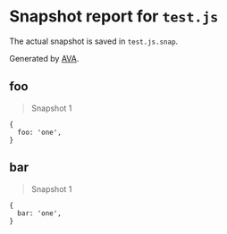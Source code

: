 # Snapshot report for `test.js`

The actual snapshot is saved in `test.js.snap`.

Generated by [AVA](https://avajs.dev).

## foo

> Snapshot 1

    {
      foo: 'one',
    }

## bar

> Snapshot 1

    {
      bar: 'one',
    }
